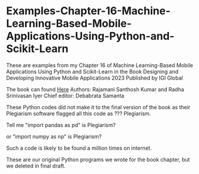 # Examples-Chapter-16-Machine-Learning-Based-Mobile-Applications-Using-Python-and-Scikit-Learn
These are examples from my Chapter 16 of Machine Learning-Based Mobile Applications Using Python and Scikit-Learn in the Book Designing and Developing Innovative Mobile Applications 2023
 Published by IGI Global

The book can found [Here](https://services.igi-global.com/resolvedoi/resolve.aspx?doi=10.4018/978-1-6684-8582-8.ch016)
Authors: Rajamani Santhosh Kumar and Radha Srinivasan Iyer
Chief editor: Debabrata Samanta


These Python codes did not make it to the final version of the book as 
their Plegiarism software flagged all this code as ??? Plegiarism.

Tell me "import pandas as pd" is Plegiarism?

or "import numpy as np" is Plegiarism?

Such a code is likely to be found a million times on internet.

These are our original Python programs we wrote for the book chapter,  but we deleted in final draft.







